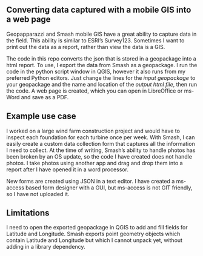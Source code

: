 ## Converting data captured with a mobile GIS into a web page
Geopapparazzi and Smash mobile GIS have a great ability to capture data in the field.  This ability is similar to ESRI’s Survey123.  Sometimes I want to print out the data as a report, rather than view the data is a GIS.  

The code in this repo converts the json that is stored in a geopackage into a html report.  To use, I export the data from Smash as a geopackage.  I run the code in the python script window in QGIS, however it also runs from my preferred Python editors.  Just change the lines for the *input geopackage* to your geopackage and the name and location of the *output html file*, then run the code.  A web page is created, which you can open in LibreOffice or ms-Word and save as a PDF.

## Example use case 
I worked on a large wind farm construction project and would have to inspect each foundation for each turbine once per week.  With Smash, I can easily create a custom data collection form that captures all the information I need to collect.  At the time of writing, Smash’s ability to handle photos has been broken by an OS update, so the code I have created does not handle photos.  I take photos using another app and drag and drop them into a report after I have opened it in a word processor.

New forms are created using JSON in a text editor.  I have created a ms-access based form designer with a GUI, but ms-access is not GIT friendly, so I have not uploaded it.

## Limitations
 I need to open the exported geopackage in QGIS to add and fill fields for Latitude and Longitude.  Smash exports point geometry objects which contain Latitude and Longitude but which I cannot unpack yet, without adding in a library dependency.  
